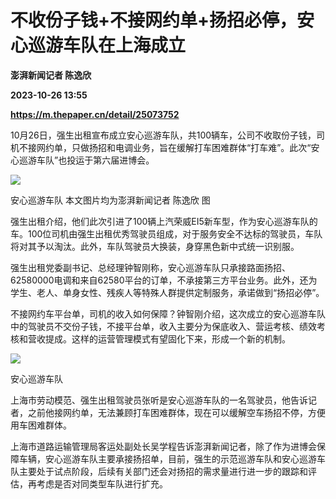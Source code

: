 # 不收份子钱+不接网约单+扬招必停，安心巡游车队在上海成立
**澎湃新闻记者 陈逸欣**

**2023-10-26 13:55**

**https://m.thepaper.cn/detail/25073752**

10月26日，强生出租宣布成立安心巡游车队，共100辆车，公司不收取份子钱，司机不接网约单，只做扬招和电调业务，旨在缓解打车困难群体“打车难”。此次“安心巡游车队”也投运于第六届进博会。

![](https://imagecloud.thepaper.cn/thepaper/image/275/792/128.jpg)

安心巡游车队 本文图片均为澎湃新闻记者 陈逸欣 图

强生出租介绍，他们此次引进了100辆上汽荣威EI5新车型，作为安心巡游车队的车。100位司机由强生出租优秀驾驶员组成，对于服务安全不达标的驾驶员，车队将对其予以淘汰。此外，车队驾驶员大换装，身穿黑色新中式统一识别服。

强生出租党委副书记、总经理钟智刚称，安心巡游车队只承接路面扬招、62580000电调和来自62580平台的订单，不承接第三方平台业务。此外，还为学生、老人、单身女性、残疾人等特殊人群提供定制服务，承诺做到“扬招必停”。

不接网约车平台单，司机的收入如何保障？钟智刚介绍，这次成立的安心巡游车队中的驾驶员不交份子钱，不接平台单，收入主要分为保底收入、营运考核、绩效考核和营收提成。这样的运营管理模式有望固化下来，形成一个新的机制。

![](https://imagecloud.thepaper.cn/thepaper/image/275/792/127.jpg)

安心巡游车队

上海市劳动模范、强生出租驾驶员张听是安心巡游车队的一名驾驶员，他告诉记者，之前他接网约单，无法兼顾打车困难群体，现在可以缓解空车扬招不停，方便用车困难群体。

上海市道路运输管理局客运处副处长吴学程告诉澎湃新闻记者，除了作为进博会保障车辆，安心巡游车队主要承接扬招单，目前，强生的示范巡游车队和安心巡游车队主要处于试点阶段，后续有关部门还会对扬招的需求量进行进一步的跟踪和评估，再考虑是否对同类型车队进行扩充。